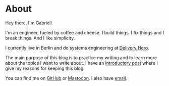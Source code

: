 # About

Hey there, I'm Gabriell.

I'm an engineer, fueled by coffee and cheese. I build things, I fix things and
I break things. And I like simplicity.

I currently live in Berlin and do systems engineering at
[Delivery Hero](https://www.deliveryhero.com/).

The main purpose of this blog is to practice my writing and to learn more about
the topics I want to write about. I have an [introductory
post](../../posts/2023/07/hello-world/) where I give my reasons for keeping
this blog.

You can find me on [GitHub](https://github.com/gabriellhrn) or
[Mastodon](https://hachyderm.io/@gabriell). I also have
[email](mailto:gabriellhrn@gmail.com).
